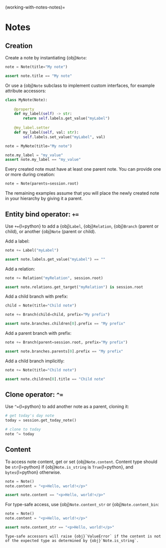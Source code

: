 (working-with-notes-notes)=
# Notes

## Creation

Create a note by instantiating {obj}`Note`:

```python
note = Note(title="My note")

assert note.title == "My note"
```

Or use a {obj}`Note` subclass to implement custom interfaces, for example attribute accessors:

```python
class MyNote(Note):
    
    @property
    def my_label(self) -> str:
        return self.labels.get_value("myLabel")
    
    @my_label.setter
    def my_label(self, val: str):
        self.labels.set_value("myLabel", val)

note = MyNote(title="My note")

note.my_label = "my_value"
assert note.my_label == "my_value"
```

Every created note must have at least one parent note. You can provide one or more during creation:

```python
note = Note(parents=session.root)
```

The remaining examples assume that you will place the newly created note in your hierarchy by giving it a parent.

## Entity bind operator: `+=`

Use `+=`{l=python} to add a {obj}`Label`, {obj}`Relation`, {obj}`Branch` (parent or child), or another {obj}`Note` (parent or child).

Add a label:

```python
note += Label("myLabel")

assert note.labels.get_value("myLabel") == ""
```

Add a relation:

```python
note += Relation("myRelation", session.root)

assert note.relations.get_target("myRelation") is session.root
```

Add a child branch with prefix:

```python
child = Note(title="Child note")

note += Branch(child=child, prefix="My prefix")

assert note.branches.children[0].prefix == "My prefix"
```

Add a parent branch with prefix:

```python
note += Branch(parent=session.root, prefix="My prefix")

assert note.branches.parents[0].prefix == "My prefix"
```

Add a child branch implicitly:

```python
note += Note(title="Child note")

assert note.children[0].title == "Child note"
```

## Clone operator: `^=`

Use `^=`{l=python} to add another note as a parent, cloning it:

```python
# get today's day note
today = session.get_today_note()

# clone to today
note ^= today
```

## Content

To access note content, get or set {obj}`Note.content`. Content type should be `str`{l=python} if {obj}`Note.is_string` is `True`{l=python}, and `bytes`{l=python} otherwise.

```python
note = Note()
note.content = "<p>Hello, world!</p>"

assert note.content == "<p>Hello, world!</p>"
```

For type-safe access, use {obj}`Note.content_str` or {obj}`Note.content_bin`:

```python
note = Note()
note.content = "<p>Hello, world!</p>"

assert note.content_str == "<p>Hello, world!</p>"
```

```{note}
Type-safe accessors will raise {obj}`ValueError` if the content is not of the expected type as determined by {obj}`Note.is_string`.
```
